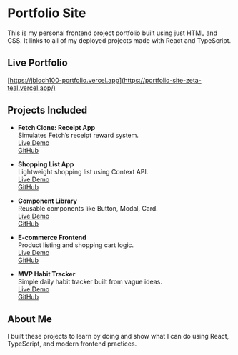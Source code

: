 # Portfolio Site

This is my personal frontend project portfolio built using just HTML and CSS. It links to all of my deployed projects made with React and TypeScript.

## Live Portfolio

[https://jbloch100-portfolio.vercel.app](https://portfolio-site-zeta-teal.vercel.app/)

## Projects Included

- **Fetch Clone: Receipt App**  
  Simulates Fetch’s receipt reward system.  
  [Live Demo](https://fetch-clone-receipt-app.vercel.app/)  
  [GitHub](https://github.com/jbloch100/fetch-clone-receipt-app)

- **Shopping List App**  
  Lightweight shopping list using Context API.  
  [Live Demo](https://shopping-list-app-woad.vercel.app/)  
  [GitHub](https://github.com/jbloch100/shopping-list-app)

- **Component Library**  
  Reusable components like Button, Modal, Card.  
  [Live Demo](https://component-library-orcin-beta.vercel.app/)  
  [GitHub](https://github.com/jbloch100/component-library)

- **E-commerce Frontend**  
  Product listing and shopping cart logic.  
  [Live Demo](https://ecommerce-frontend-ten-lovat.vercel.app/)  
  [GitHub](https://github.com/jbloch100/ecommerce-frontend)

- **MVP Habit Tracker**  
  Simple daily habit tracker built from vague ideas.  
  [Live Demo](https://mvp-habit-tracker.vercel.app/)  
  [GitHub](https://github.com/jbloch100/mvp-habit-tracker)

## About Me

I built these projects to learn by doing and show what I can do using React, TypeScript, and modern frontend practices.

